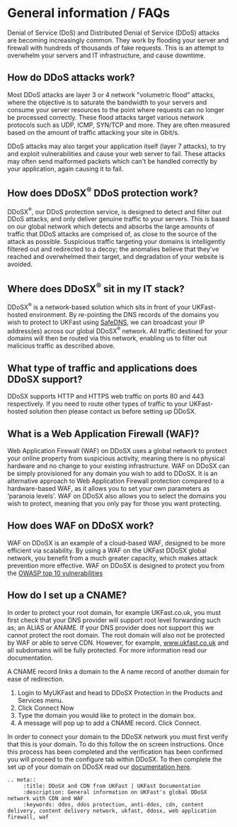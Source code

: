 # General information / FAQs

Denial of Service (DoS) and Distributed Denial of Service (DDoS) attacks are becoming increasingly common. They work by flooding your server and firewall with hundreds of thousands of fake requests.  This is an attempt to overwhelm your servers and IT infrastructure, and cause downtime.

## How do DDoS attacks work?

Most DDoS attacks are layer 3 or 4 network "volumetric flood" attacks, where the objective is to saturate the bandwidth to your servers and consume your server resources to the point where requests can no longer be processed correctly.  These flood attacks target various network protocols such as UDP, ICMP, SYN/TCP and more.  They are often measured based on the amount of traffic attacking your site in Gbit/s.

DDoS attacks may also target your application itself (layer 7 attacks), to try and exploit vulnerabilities and cause your web server to fail.  These attacks may often send malformed packets which can't be handled correctly by your application, again causing it to fail.

## How does DDoSX<sup>®</sup> DDoS protection work?

DDoSX<sup>®</sup>, our DDoS protection service, is designed to detect and filter out DDoS attacks, and only deliver genuine traffic to your servers.  This is based on our global network which detects and absorbs the large amounts of traffic that DDoS attacks are comprised of, as close to the source of the attack as possible.  Suspicious traffic targeting your domains is intelligently filtered out and redirected to a decoy; the anomalies believe that they've reached and overwhelmed their target, and degradation of your website is avoided.

## Where does DDoSX<sup>®</sup> sit in my IT stack?

DDoSX<sup>®</sup> is a network-based solution which sits in front of your UKFast-hosted environment.  By re-pointing the DNS records of the domains you wish to protect to UKFast using [SafeDNS](/domains/safedns/index), we can broadcast your IP address(es) across our global DDoSX<sup>®</sup> network.  All traffic destined for your domains will then be routed via this network, enabling us to filter out malicious traffic as described above.

## What type of traffic and applications does DDoSX support?

DDoSX supports HTTP and HTTPS web traffic on ports 80 and 443 respectively. If you need to route other types of traffic to your UKFast-hosted solution then please contact us before setting up DDoSX.

## What is a Web Application Firewall (WAF)?

Web Application Firewall (WAF) on DDoSX uses a global network to protect your online property from suspicious activity, meaning there is no physical hardware and no change to your existing infrastructure.  WAF on DDoSX can be simply provisioned for any domain you wish to add to DDoSX. It is an alternative approach to Web Application Firewall protection compared to a hardware-based WAF, as it allows you to set your own parameters as ‘paranoia levels'. WAF on DDoSX also allows you to select the domains you wish to protect, meaning that you only pay for those you want protecting.

## How does WAF on DDoSX work?

WAF on DDoSX is an example of a cloud-based WAF, designed to be more efficient via scalability. By using a WAF on the UKFast DDoSX global network, you benefit from a much greater capacity, which makes attack prevention more effective.  WAF on DDoSX is designed to protect you from the [OWASP top 10 vulnerabilities](/security/webapplicationfirewall/attacks)  

## How do I set up a CNAME?

In order to protect your root domain, for example UKFast.co.uk, you must first check that your DNS provider will support root level forwarding such as; an ALIAS or ANAME. If your DNS provider does not support this we cannot protect the root domain. The root domain will also not be protected by WAF or able to serve CDN. However, for example,  www.ukfast.co.uk  and all subdomains will be fully protected. For more information read our documentation.

A CNAME record links a domain to the A name record of another domain for ease of redirection.

1. Login to MyUKFast and head to DDoSX Protection in the Products and Services menu.
2. Click Connect Now
3. Type the domain you would like to protect in the domain box.
4. A message will pop up to add a CNAME record. Click Connect.

In order to connect your domain to the DDoSX network you must first verify that this is your domain. To do this follow the on screen instructions. Once this process has been completed and the verification has been confirmed you will proceed to the configure tab within DDoSX. To then complete the set up of your domain on DDoSX read our [documentation here](/security/ddos/gettingstarted). 




```eval_rst
.. meta::
     :title: DDoSX and CDN from UKFast | UKFast Documentation
     :description: General information on UKFast's global DDoSX network with CDN and WAF
     :keywords: ddos, ddos protection, anti-ddos, cdn, content delivery, content delivery network, ukfast, ddosx, web application firewall, waf
```
